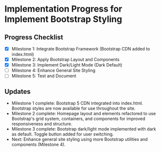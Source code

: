 # Implementation Progress for Implement Bootstrap Styling

## Progress Checklist
- [x] Milestone 1: Integrate Bootstrap Framework (Bootstrap CDN added to index.html)
- [x] Milestone 2: Apply Bootstrap Layout and Components
- [x] Milestone 3: Implement Dark/Light Mode (Dark Default)
- [ ] Milestone 4: Enhance General Site Styling
- [ ] Milestone 5: Test and Document

## Updates
- Milestone 1 complete: Bootstrap 5 CDN integrated into index.html. Bootstrap styles are now available for use throughout the site.
- Milestone 2 complete: Homepage layout and elements refactored to use Bootstrap's grid system, containers, and components for improved responsiveness and structure.
- Milestone 3 complete: Bootstrap dark/light mode implemented with dark as default. Toggle button added for user switching.
- Next: Enhance general site styling using more Bootstrap utilities and components (Milestone 4).
